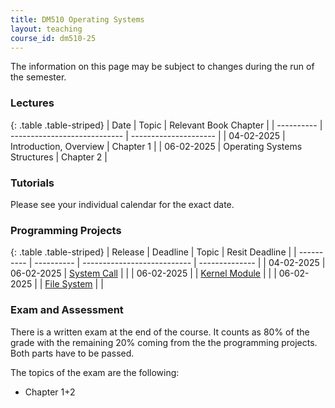 ```yaml
---
title: DM510 Operating Systems
layout: teaching
course_id: dm510-25
---
```


The information on this page may be subject to changes during the run of the semester.
### Lectures

{: .table .table-striped}
|   Date     |              Topic           | Relevant Book Chapter |
| ---------- | ---------------------------- | --------------------- |
| 04-02-2025 | Introduction, Overview       | Chapter 1             |
| 06-02-2025 | Operating Systems Structures | Chapter 2             |

### Tutorials
Please see your individual calendar for the exact date.

### Programming Projects

{: .table .table-striped}
|   Release  |  Deadline  |             Topic           | Resit Deadline |
| ---------- | ---------- | --------------------------- | -------------- |
| 04-02-2025 | 06-02-2025 |  [System Call](project1)    |                |
| 06-02-2025 |            |  [Kernel Module](project2)  |                |
| 06-02-2025 |            |  [File System](project3)  |                |

### Exam and Assessment

There is a written exam at the end of the course. It counts as 80% of the grade with
the remaining 20% coming from the the programming projects. Both parts have to be passed.

The topics of the exam are the following:
- Chapter 1+2 
